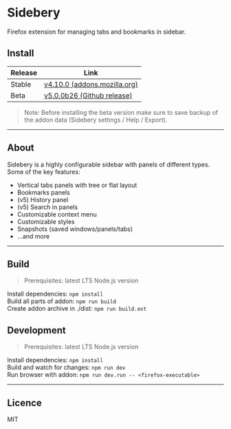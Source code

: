 # Sidebery

Firefox extension for managing tabs and bookmarks in sidebar.

## Install

| Release | Link |
|---------|------|
| Stable | [v4.10.0 (addons.mozilla.org)](https://addons.mozilla.org/firefox/addon/sidebery/) |
| Beta   | [v5.0.0b26 (Github release)](https://github.com/mbnuqw/sidebery/releases/tag/v5.0.0b26) |

> Note: Before installing the beta version make sure to save backup of the addon data (Sidebery settings / Help / Export).

---

## About

Sidebery is a highly configurable sidebar with panels of different types. Some of the key features:

- Vertical tabs panels with tree or flat layout
- Bookmarks panels
- (v5) History panel
- (v5) Search in panels
- Customizable context menu
- Customizable styles
- Snapshots (saved windows/panels/tabs)
- ...and more

---

## Build

> Prerequisites: latest LTS Node.js version

Install dependencies: `npm install`  
Build all parts of addon: `npm run build`  
Create addon archive in ./dist: `npm run build.ext`

## Development

> Prerequisites: latest LTS Node.js version

Install dependencies: `npm install`  
Build and watch for changes: `npm run dev`  
Run browser with addon: `npm run dev.run -- <firefox-executable>`  

---

## Licence

MIT
